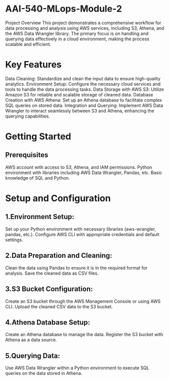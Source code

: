 # AAI-540-MLops-Module-2

Project Overview
This project demonstrates a comprehensive workflow for data processing and analysis using AWS services, including S3, Athena, and the AWS Data Wrangler library. The primary focus is on handling and querying data effectively in a cloud environment, making the process scalable and efficient.

# Key Features
Data Cleaning: Standardize and clean the input data to ensure high-quality analytics.
Environment Setup: Configure the necessary cloud services and tools to handle the data processing tasks.
Data Storage with AWS S3: Utilize Amazon S3 for reliable and scalable storage of cleaned data.
Database Creation with AWS Athena: Set up an Athena database to facilitate complex SQL queries on stored data.
Integration and Querying: Implement AWS Data Wrangler to interact seamlessly between S3 and Athena, enhancing the querying capabilities.

# Getting Started
## Prerequisites
AWS account with access to S3, Athena, and IAM permissions.
Python environment with libraries including AWS Data Wrangler, Pandas, etc.
Basic knowledge of SQL and Python.

# Setup and Configuration
## 1.Environment Setup:

Set up your Python environment with necessary libraries (aws-wrangler, pandas, etc.).
Configure AWS CLI with appropriate credentials and default settings.

## 2.Data Preparation and Cleaning:

Clean the data using Pandas to ensure it is in the required format for analysis.
Save the cleaned data as CSV files.

## 3.S3 Bucket Configuration:

Create an S3 bucket through the AWS Management Console or using AWS CLI.
Upload the cleaned CSV data to the S3 bucket.

## 4.Athena Database Setup:

Create an Athena database to manage the data.
Register the S3 bucket with Athena as a data source.

## 5.Querying Data:

Use AWS Data Wrangler within a Python environment to execute SQL queries on the data stored in Athena.
